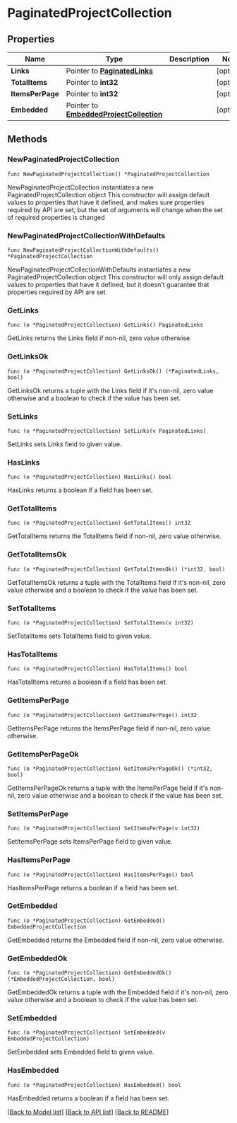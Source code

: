 # PaginatedProjectCollection

## Properties

Name | Type | Description | Notes
------------ | ------------- | ------------- | -------------
**Links** | Pointer to [**PaginatedLinks**](PaginatedLinks.md) |  | [optional] 
**TotalItems** | Pointer to **int32** |  | [optional] 
**ItemsPerPage** | Pointer to **int32** |  | [optional] 
**Embedded** | Pointer to [**EmbeddedProjectCollection**](EmbeddedProjectCollection.md) |  | [optional] 

## Methods

### NewPaginatedProjectCollection

`func NewPaginatedProjectCollection() *PaginatedProjectCollection`

NewPaginatedProjectCollection instantiates a new PaginatedProjectCollection object
This constructor will assign default values to properties that have it defined,
and makes sure properties required by API are set, but the set of arguments
will change when the set of required properties is changed

### NewPaginatedProjectCollectionWithDefaults

`func NewPaginatedProjectCollectionWithDefaults() *PaginatedProjectCollection`

NewPaginatedProjectCollectionWithDefaults instantiates a new PaginatedProjectCollection object
This constructor will only assign default values to properties that have it defined,
but it doesn't guarantee that properties required by API are set

### GetLinks

`func (o *PaginatedProjectCollection) GetLinks() PaginatedLinks`

GetLinks returns the Links field if non-nil, zero value otherwise.

### GetLinksOk

`func (o *PaginatedProjectCollection) GetLinksOk() (*PaginatedLinks, bool)`

GetLinksOk returns a tuple with the Links field if it's non-nil, zero value otherwise
and a boolean to check if the value has been set.

### SetLinks

`func (o *PaginatedProjectCollection) SetLinks(v PaginatedLinks)`

SetLinks sets Links field to given value.

### HasLinks

`func (o *PaginatedProjectCollection) HasLinks() bool`

HasLinks returns a boolean if a field has been set.

### GetTotalItems

`func (o *PaginatedProjectCollection) GetTotalItems() int32`

GetTotalItems returns the TotalItems field if non-nil, zero value otherwise.

### GetTotalItemsOk

`func (o *PaginatedProjectCollection) GetTotalItemsOk() (*int32, bool)`

GetTotalItemsOk returns a tuple with the TotalItems field if it's non-nil, zero value otherwise
and a boolean to check if the value has been set.

### SetTotalItems

`func (o *PaginatedProjectCollection) SetTotalItems(v int32)`

SetTotalItems sets TotalItems field to given value.

### HasTotalItems

`func (o *PaginatedProjectCollection) HasTotalItems() bool`

HasTotalItems returns a boolean if a field has been set.

### GetItemsPerPage

`func (o *PaginatedProjectCollection) GetItemsPerPage() int32`

GetItemsPerPage returns the ItemsPerPage field if non-nil, zero value otherwise.

### GetItemsPerPageOk

`func (o *PaginatedProjectCollection) GetItemsPerPageOk() (*int32, bool)`

GetItemsPerPageOk returns a tuple with the ItemsPerPage field if it's non-nil, zero value otherwise
and a boolean to check if the value has been set.

### SetItemsPerPage

`func (o *PaginatedProjectCollection) SetItemsPerPage(v int32)`

SetItemsPerPage sets ItemsPerPage field to given value.

### HasItemsPerPage

`func (o *PaginatedProjectCollection) HasItemsPerPage() bool`

HasItemsPerPage returns a boolean if a field has been set.

### GetEmbedded

`func (o *PaginatedProjectCollection) GetEmbedded() EmbeddedProjectCollection`

GetEmbedded returns the Embedded field if non-nil, zero value otherwise.

### GetEmbeddedOk

`func (o *PaginatedProjectCollection) GetEmbeddedOk() (*EmbeddedProjectCollection, bool)`

GetEmbeddedOk returns a tuple with the Embedded field if it's non-nil, zero value otherwise
and a boolean to check if the value has been set.

### SetEmbedded

`func (o *PaginatedProjectCollection) SetEmbedded(v EmbeddedProjectCollection)`

SetEmbedded sets Embedded field to given value.

### HasEmbedded

`func (o *PaginatedProjectCollection) HasEmbedded() bool`

HasEmbedded returns a boolean if a field has been set.


[[Back to Model list]](../README.md#documentation-for-models) [[Back to API list]](../README.md#documentation-for-api-endpoints) [[Back to README]](../README.md)



